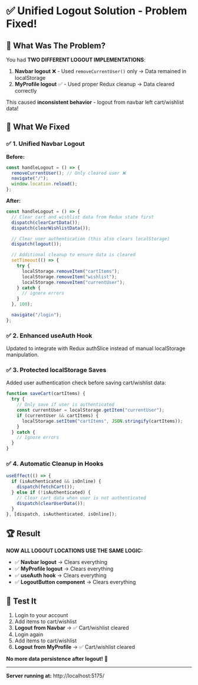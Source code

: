 # ✅ Unified Logout Solution - Problem Fixed!

## 🎯 What Was The Problem?

You had **TWO DIFFERENT LOGOUT IMPLEMENTATIONS**:

1. **Navbar logout** ❌ - Used `removeCurrentUser()` only → Data remained in localStorage
2. **MyProfile logout** ✅ - Used proper Redux cleanup → Data cleared correctly

This caused **inconsistent behavior** - logout from navbar left cart/wishlist data!

## 🔧 What We Fixed

### ✅ 1. **Unified Navbar Logout**

**Before:**

```javascript
const handleLogout = () => {
  removeCurrentUser(); // Only cleared user ❌
  navigate("/");
  window.location.reload();
};
```

**After:**

```javascript
const handleLogout = () => {
  // Clear cart and wishlist data from Redux state first
  dispatch(clearCartData());
  dispatch(clearWishlistData());

  // Clear user authentication (this also clears localStorage)
  dispatch(logout());

  // Additional cleanup to ensure data is cleared
  setTimeout(() => {
    try {
      localStorage.removeItem("cartItems");
      localStorage.removeItem("wishlist");
      localStorage.removeItem("currentUser");
    } catch {
      // ignore errors
    }
  }, 100);

  navigate("/login");
};
```

### ✅ 2. **Enhanced useAuth Hook**

Updated to integrate with Redux authSlice instead of manual localStorage manipulation.

### ✅ 3. **Protected localStorage Saves**

Added user authentication check before saving cart/wishlist data:

```javascript
function saveCart(cartItems) {
  try {
    // Only save if user is authenticated
    const currentUser = localStorage.getItem("currentUser");
    if (currentUser && cartItems) {
      localStorage.setItem("cartItems", JSON.stringify(cartItems));
    }
  } catch {
    // Ignore errors
  }
}
```

### ✅ 4. **Automatic Cleanup in Hooks**

```javascript
useEffect(() => {
  if (isAuthenticated && isOnline) {
    dispatch(fetchCart());
  } else if (!isAuthenticated) {
    // Clear cart data when user is not authenticated
    dispatch(clearUserData());
  }
}, [dispatch, isAuthenticated, isOnline]);
```

## 🏆 Result

**NOW ALL LOGOUT LOCATIONS USE THE SAME LOGIC:**

- ✅ **Navbar logout** → Clears everything
- ✅ **MyProfile logout** → Clears everything
- ✅ **useAuth hook** → Clears everything
- ✅ **LogoutButton component** → Clears everything

## 🚀 Test It

1. Login to your account
2. Add items to cart/wishlist
3. **Logout from Navbar** → ✅ Cart/wishlist cleared
4. Login again
5. Add items to cart/wishlist
6. **Logout from MyProfile** → ✅ Cart/wishlist cleared

**No more data persistence after logout!** 🎉

---

**Server running at:** http://localhost:5175/
